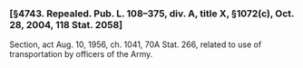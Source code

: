 ### [§4743. Repealed. Pub. L. 108–375, div. A, title X, §1072(c), Oct. 28, 2004, 118 Stat. 2058] ###

Section, act Aug. 10, 1956, ch. 1041, 70A Stat. 266, related to use of transportation by officers of the Army.